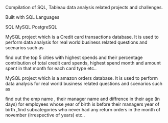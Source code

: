 Compilation of SQL, Tableau data analysis related projects and challenges.

Built with
SQL Languages

SQL
MySQL
PostgreSQL

MySQL project which is a Credit card transactions database. It is used to perform data analysis for real world business related questions and scenarios such as

find out the top 5 cities with highest spends and their percentage contribution of total credit card spends,
highest spend month and amount spent in that month for each card type
etc..

MySQL project which is a amazon orders database. It is used to perform data analysis for real world business related questions and scenarios such as

find out the emp name , their manager name and diffrence in their age (in days) for employees whose year of birth is before their managers year of birth
,find subcategories who never had any return orders in the month of november (irrespective of years)
etc..


